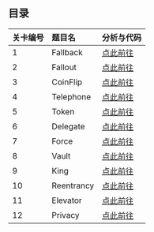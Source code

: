## 目录

|关卡编号	|题目名	|分析与代码
|:-------|:-----|:--------|
| 1	| Fallback	      |[点此前往](levels/1-fallback.md)
| 2	| Fallout	        |[点此前往](levels/2-fallout.md)
| 3	| CoinFlip	      |[点此前往](levels/3-coinFlip.md)
| 4	| Telephone	      |[点此前往](levels/4-telephone.md)
| 5	| Token   	      |[点此前往](levels/5-token.md)
| 6	| Delegate   	    |[点此前往](levels/6-delegate.md)
| 7	| Force      	    |[点此前往](levels/7-force.md)
| 8	| Vault      	    |[点此前往](levels/8-vault.md)
| 9	| King      	    |[点此前往](levels/9-king.md)
| 10| Reentrancy      |[点此前往](levels/10-reentrancy.md)
| 11| Elevator        |[点此前往](levels/11-elevator.md)
| 12| Privacy        |[点此前往](levels/12-Privacy.md)
